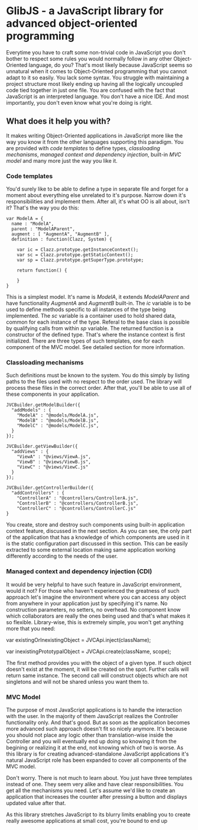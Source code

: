 # GlibJS - a JavaScript library for advanced object-oriented programming

Everytime you have to craft some non-trivial code in JavaScript you don't bother to respect some rules you would normally follow in any other Object-Oriented language, do you? That's most likely because JavaScript seems so unnatural when it comes to Object-Oriented programming that you cannot adapt to it so easily. You lack some syntax. You struggle with maintaining a project structure most likely ending up having all the logically uncoupled code tied together in just one file. You are confused with the fact that JavaScript is an interpreted language. You don't have a nice IDE. And most importantly, you don't even know what you're doing is right.

## What does it help you with?
It makes writing Object-Oriented applications in JavaScript more like the way you know it from the other languages supporting this paradigm. You are provided with *code templates* to define types, *classloading mechanisms*, *managed context and dependency injection*, built-in *MVC model* and many more just the way you like it.

### Code templates
You'd surely like to be able to define a type in separate file and forget for a moment about everything else unrelated to it's purpose. Narrow down it's responsibilities and implement them. After all, it's what OO is all about, isn't it? That's the way you do this:  

```
var ModelA = {    
  name : "ModelA",  
  parent : "ModelAParent",  
  augment : [ "AugmentA", "AugmentB" ],  
  definition : function(Clazz, System) {  
    
    var ic = Clazz.prototype.getInstanceContext();
    var sc = Clazz.prototype.getStaticContext();  
    var sp = Clazz.prototype.getSuperType.prototype;  
  
    return function() {  
    
    }  
}
```

This is a simplest model. It's name is _ModelA_, it extends _ModelAParent_ and have functionality _AugmentA_ and _AugmentB_ built-in. The _ic_ variable is to be used to define methods specific to all instances of the type being implemented. The _sc_ variable is a container used to hold shared data, common for each instance of the type. Referal to the base class is possible by qualifying calls from within _sp_ variable. The returned function is a constructor of the defined type. That's where the instance context is first initialized. There are three types of such templates, one for each component of the MVC model. See detailed section for more information.

### Classloading mechanisms
Such definitions must be known to the system. You do this simply by listing paths to the files used with no respect to the order used. The library will process these files in the correct order. After that, you'll be able to use all of these components in your application.

```
JVCBuilder.getModelBuilder({
  "addModels" : {	
    "ModelA" : "@models/ModelA.js",	
    "ModelB" : "@models/ModelB.js",	
    "ModelC" : "@models/ModelC.js",	
  }
});	

JVCBuilder.getViewBuilder({
  "addViews" : {
    "ViewA" : "@views/ViewA.js",
    "ViewB" : "@views/ViewB.js",
    "ViewC" : "@views/ViewC.js"
  }
});

JVCBuilder.getControllerBuilder({
  "addControllers" : {
    "ControllerA" : "@controllers/ControllerA.js",
    "ControllerB" : "@controllers/ControllerB.js",
    "ControllerC" : "@controllers/ControllerC.js"
}
```

You create, store and destroy such components using built-in application context feature, discussed in the next section. As you can see, the only part of the application that has a knowledge of which components are used in it is the static configuration part discussed in this section. This can be easily extracted to some external location making same application working differently according to the needs of the user.

### Managed context and dependency injection (CDI)
It would be very helpful to have such feature in JavaScript environment, would it not? For those who haven't experienced the greatness of such approach let's imagine the environment where you can access any object from anywhere in your application just by specifying it's name. No construction parameters, no setters, no overhead. No component know which collaborators are really the ones being used and that's what makes it so flexible. Library-wise, this is extremely simple, you won't get anything more that you need:

  var existingOrInexistingObject = JVCApi.inject(className);
  
  var inexistingPrototypalObject = JVCApi.create(className, scope);

The first method provides you with the object of a given type. If such object doesn't exist at the moment, it will be created on the spot. Further calls will return same instance. The second call will construct objects which are not singletons and will not be shared unless you want them to.

### MVC Model

The purpose of most JavaScript applications is to handle the interaction with the user. In the majority of them JavaScript realizes the Controller functionality only. And that's good. But as soon as the application becomes more advanced such approach doesn't fit so nicely anymore. It's because you should not place any logic other than translation-wise inside the Controller and you will eventually end up doing so knowing it from the begining or realizing it at the end, not knowing which of two is worse. As this library is for creating advanced-standalone JavaScript applications it's natural JavaScript role has been expanded to cover all components of the MVC model.

Don't worry. There is not much to learn about. You just have three templates instead of one. They seem very alike and have clear responsibilities. You get all the mechanisms you need. Let's assume we'd like to create an application that increases the counter after pressing a button and displays updated value after that. 


As this library stretches JavaScript to its blurry limits enabling you to create really awesome applications at small cost, you're bound to end up 





